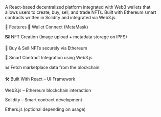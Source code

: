 A React-based decentralized platform integrated with Web3 wallets that allows users to create, buy, sell, and trade NFTs. Built with Ethereum smart contracts written in Solidity and integrated via Web3.js.

🚀 Features
🔐 Wallet Connect (MetaMask)

🖼️ NFT Creation (Image upload + metadata storage on IPFS)

💸 Buy & Sell NFTs securely via Ethereum

📄 Smart Contract Integration using Web3.js

📊 Fetch marketplace data from the blockchain

🛠️ Built With
React – UI Framework

Web3.js – Ethereum blockchain interaction

Solidity – Smart contract development

Ethers.js (optional depending on usage)

